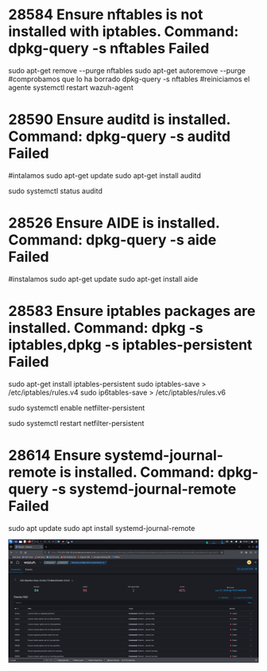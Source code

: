 # 28584   Ensure nftables is not installed with iptables. Command: dpkg-query -s nftables Failed

sudo apt-get remove --purge nftables
sudo apt-get autoremove --purge
#comprobamos que lo ha borrado
dpkg-query -s nftables
#reiniciamos el agente
systemctl restart wazuh-agent




# 28590 Ensure auditd is installed. Command: dpkg-query -s auditd Failed

#intalamos
sudo apt-get update
sudo apt-get install auditd

sudo systemctl status auditd

# 28526 Ensure AIDE is installed. Command: dpkg-query -s aide Failed

#instalamos
sudo apt-get update
sudo apt-get install aide

# 28583 Ensure iptables packages are installed. Command: dpkg -s iptables,dpkg -s iptables-persistent Failed

sudo apt-get install iptables-persistent
sudo iptables-save > /etc/iptables/rules.v4
sudo ip6tables-save > /etc/iptables/rules.v6

sudo systemctl enable netfilter-persistent

sudo systemctl restart netfilter-persistent

# 28614 Ensure systemd-journal-remote is installed. Command: dpkg-query -s systemd-journal-remote Failed

sudo apt update
sudo apt install systemd-journal-remote

![Alt text](Screenshot_2025-01-21_13_30_20.png)